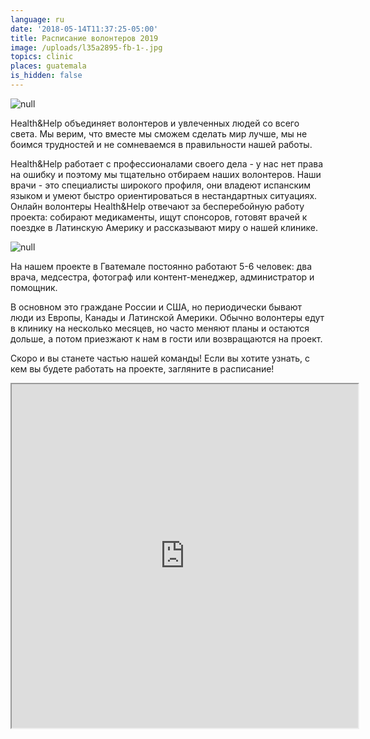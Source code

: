 ```yaml
---
language: ru
date: '2018-05-14T11:37:25-05:00'
title: Расписание волонтеров 2019
image: /uploads/l35a2895-fb-1-.jpg
topics: clinic
places: guatemala
is_hidden: false
---
```

![null](/uploads/l35a2895-fb-1-.jpg)

Health&Help объединяет волонтеров и увлеченных людей со всего света.  Мы верим, что вместе мы сможем сделать мир лучше, мы не боимся трудностей и не сомневаемся в правильности нашей работы.

Health&Help работает с профессионалами своего дела -  у нас нет права на ошибку и поэтому мы тщательно отбираем наших волонтеров.  Наши врачи - это специалисты широкого профиля, они владеют испанским языком и умеют быстро ориентироваться в нестандартных ситуациях. Онлайн волонтеры Health&Help отвечают за бесперебойную работу проекта: собирают медикаменты, ищут спонсоров, готовят врачей к поездке в Латинскую Америку и рассказывают миру о нашей клинике.  

![null](/uploads/www.lexiehc.com-20180920_0905210045guatemala_.jpg)

На нашем проекте в Гватемале постоянно работают  5-6 человек: два врача, медсестра, фотограф или контент-менеджер, администратор и помощник. 

В основном это граждане России и США, но периодически  бывают люди из Европы, Канады и Латинской Америки. Обычно волонтеры едут в клинику на несколько месяцев, но часто меняют планы и остаются дольше, а потом приезжают к нам в гости или возвращаются на проект.

Скоро и вы станете частью нашей команды! Если вы хотите узнать, с кем вы будете работать на проекте, загляните в расписание! 

<iframe width="110%" height="550px" src="https://docs.google.com/spreadsheets/d/e/2PACX-1vSkij-69N_sd6pPLNE3zbZNCNXZq_8lSxl2cQThNgeNG0Icbn3-lIV0x5bh_GCcOBZGCPG6Yrg-cbLE/pubhtml?widget=true&amp;headers=false"></iframe>
